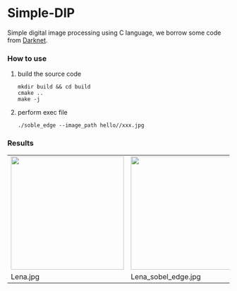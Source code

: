# Simple-DIP
Simple digital image processing using C language, we borrow some code from [Darknet](https://github.com/pjreddie/darknet).

### How to use

1. build the source code

   ```
   mkdir build && cd build
   cmake ..
   make -j
   ```



2. perform exec file

   ```
   ./soble_edge --image_path hello//xxx.jpg
   ```

### Results


 <table align="center">
  <tr>
    <td><img src="https://github.com/XYZ-qiyh/Simple-DIP/tree/main/Simple-DIP_Linux/doc/lena.jpg" width="256" height="256"></td>
    <td><img src="https://github.com/XYZ-qiyh/Simple-DIP/tree/main/Simple-DIP_Linux/doc/outputs/lena-sobel-edge.jpg" width="256" height="256"></td>
  </tr>
  <tr>
    <td>Lena.jpg</td>
    <td>Lena_sobel_edge.jpg</td>
  </tr>
</table>
